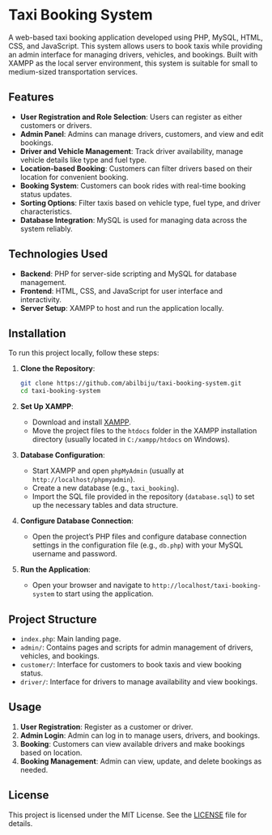 # Taxi Booking System

A web-based taxi booking application developed using PHP, MySQL, HTML, CSS, and JavaScript. This system allows users to book taxis while providing an admin interface for managing drivers, vehicles, and bookings. Built with XAMPP as the local server environment, this system is suitable for small to medium-sized transportation services.

## Features

- **User Registration and Role Selection**: Users can register as either customers or drivers.
- **Admin Panel**: Admins can manage drivers, customers, and view and edit bookings.
- **Driver and Vehicle Management**: Track driver availability, manage vehicle details like type and fuel type.
- **Location-based Booking**: Customers can filter drivers based on their location for convenient booking.
- **Booking System**: Customers can book rides with real-time booking status updates.
- **Sorting Options**: Filter taxis based on vehicle type, fuel type, and driver characteristics.
- **Database Integration**: MySQL is used for managing data across the system reliably.

## Technologies Used

- **Backend**: PHP for server-side scripting and MySQL for database management.
- **Frontend**: HTML, CSS, and JavaScript for user interface and interactivity.
- **Server Setup**: XAMPP to host and run the application locally.

## Installation

To run this project locally, follow these steps:

1. **Clone the Repository**:
    ```bash
    git clone https://github.com/abilbiju/taxi-booking-system.git
    cd taxi-booking-system
    ```

2. **Set Up XAMPP**:
   - Download and install [XAMPP](https://www.apachefriends.org/index.html).
   - Move the project files to the `htdocs` folder in the XAMPP installation directory (usually located in `C:/xampp/htdocs` on Windows).

3. **Database Configuration**:
   - Start XAMPP and open `phpMyAdmin` (usually at `http://localhost/phpmyadmin`).
   - Create a new database (e.g., `taxi_booking`).
   - Import the SQL file provided in the repository (`database.sql`) to set up the necessary tables and data structure.

4. **Configure Database Connection**:
   - Open the project’s PHP files and configure database connection settings in the configuration file (e.g., `db.php`) with your MySQL username and password.

5. **Run the Application**:
   - Open your browser and navigate to `http://localhost/taxi-booking-system` to start using the application.

## Project Structure

- `index.php`: Main landing page.
- `admin/`: Contains pages and scripts for admin management of drivers, vehicles, and bookings.
- `customer/`: Interface for customers to book taxis and view booking status.
- `driver/`: Interface for drivers to manage availability and view bookings.

## Usage

1. **User Registration**: Register as a customer or driver.
2. **Admin Login**: Admin can log in to manage users, drivers, and bookings.
3. **Booking**: Customers can view available drivers and make bookings based on location.
4. **Booking Management**: Admin can view, update, and delete bookings as needed.

## License

This project is licensed under the MIT License. See the [LICENSE](LICENSE) file for details.
